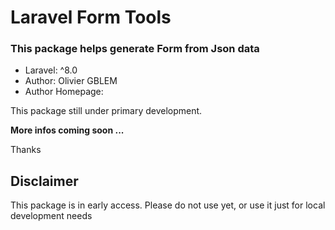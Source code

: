 # Laravel Form Tools

### This package helps generate Form from Json data

- Laravel: ^8.0
- Author: Olivier GBLEM
- Author Homepage: 

This package still under primary development.

**More infos coming soon ...**

Thanks

## Disclaimer
This package is in early access.
Please do not use yet, or use it just for local development needs

